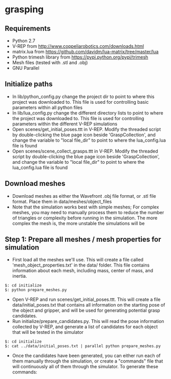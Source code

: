 # grasping

## Requirements
* Python 2.7
* V-REP from http://www.coppeliarobotics.com/downloads.html
* matrix.lua from https://github.com/davidm/lua-matrix/tree/master/lua
* Python trimesh library from https://pypi.python.org/pypi/trimesh
* Mesh files (tested with .stl and .obj)
* GNU Parallel

## Initialize paths
* In lib/python_config.py change the project dir to point to where this project was downloaded to. This file is used for controlling basic parameters within all python files
* In lib/lua_config.py change the different directory lists to point to where the project was downloaded to. This file is used for controlling parameters within the different V-REP simulations
* Open scenes/get_initial_poses.ttt in V-REP. Modify the threaded script by double-clicking the blue page icon beside 'GraspCollection', and change the variable to "local file_dir" to point to where the lua_config.lua file is found
* Open scenes/scene_collect_grasps.ttt in V-REP. Modify the threaded script by double-clicking the blue page icon beside 'GraspCollection', and change the variable to "local file_dir" to point to where the lua_config.lua file is found

## Download meshes
* Download meshes as either the Wavefront .obj file format, or .stl file format. Place them in data/meshes/object_files
* Note that the simulation works best with simple meshes; For complex meshes, you may need to manually process them to reduce the number of triangles or complexity before running in the simulation. The more complex the mesh is, the more unstable the simulations will be

## Step 1: Prepare all meshes / mesh properties for simulation
* First load all the meshes we'll use. This will create a file called 'mesh_object_properties.txt' in the data/ folder. This file contains information about each mesh, including mass, center of mass, and inertia.
```unix
$: cd initialize
$: python prepare_meshes.py
```
* Open V-REP and run scenes/get_initial_poses.ttt. This will create a file data/initial_poses.txt that contains all information on the starting pose of the object and gripper, and will be used for generating potential grasp candidates.
* Run initialize/prepare_candidates.py. This will read the pose information collected by V-REP, and generate a list of candidates for each object that will be tested in the simulator
```unix
$: cd initialize
$: cat ../data/initial_poses.txt | parallel python prepare_meshes.py
```
* Once the candidates have been generated, you can either run each of them manually through the simulation, or create a "commands" file that will continuously all of them through the simulator. To generate these commands: 
